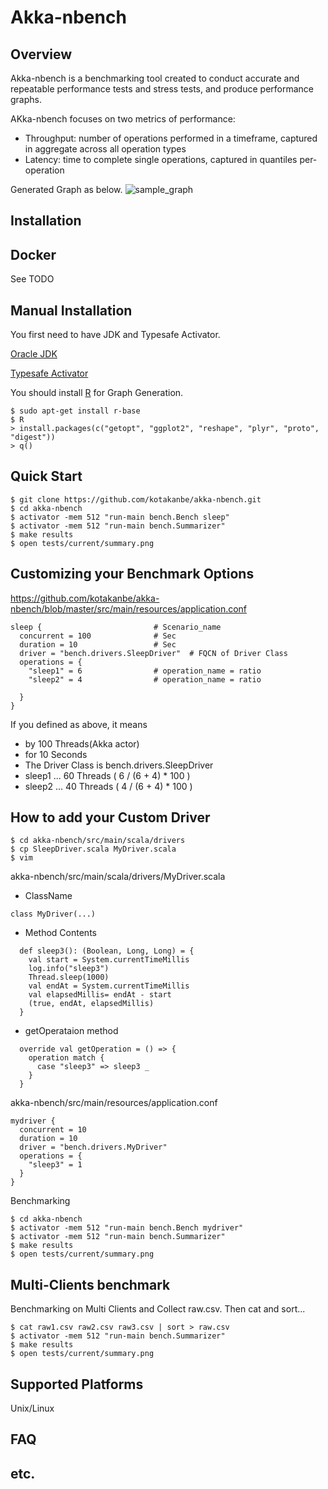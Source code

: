 
Akka-nbench 
========================================================

Overview
------------

Akka-nbench is a benchmarking tool created to conduct accurate and repeatable performance tests and stress tests, and produce performance graphs.

AKka-nbench focuses on two metrics of performance:

- Throughput: number of operations performed in a timeframe,
   captured in aggregate across all operation types
- Latency: time to complete single operations, captured in
 quantiles per-operation

Generated Graph as below.
![sample_graph](https://raw.githubusercontent.com/wiki/kotakanbe/akka-nbench/images/sqs_put_c100_0.5kb_cpu35_.png)



Installation
------------

Docker
------------

See TODO


Manual Installation
------------

You first need to have JDK and Typesafe Activator.

[Oracle JDK](http://www.oracle.com/technetwork/java/javase/downloads/index.html)

[Typesafe Activator](https://typesafe.com/get-started)

You should install [R](http://www.r-project.org) for Graph Generation.

```shell
$ sudo apt-get install r-base
$ R
> install.packages(c("getopt", "ggplot2", "reshape", "plyr", "proto", "digest"))
> q()
```


Quick Start
-------------

```shell
$ git clone https://github.com/kotakanbe/akka-nbench.git
$ cd akka-nbench
$ activator -mem 512 "run-main bench.Bench sleep"
$ activator -mem 512 "run-main bench.Summarizer" 
$ make results
$ open tests/current/summary.png
```

Customizing your Benchmark Options
-------------

https://github.com/kotakanbe/akka-nbench/blob/master/src/main/resources/application.conf
```
sleep {                         # Scenario_name
  concurrent = 100              # Sec
  duration = 10                 # Sec
  driver = "bench.drivers.SleepDriver"  # FQCN of Driver Class
  operations = {
    "sleep1" = 6                # operation_name = ratio
    "sleep2" = 4                # operation_name = ratio

  }
}
```

If you defined as above, it means
-  by 100 Threads(Akka actor)
-  for 10 Seconds
-  The Driver Class is bench.drivers.SleepDriver
-  sleep1 ... 60 Threads ( 6 / (6 + 4) * 100 )
-  sleep2 ... 40 Threads ( 4 / (6 + 4) * 100 )

How to add your Custom Driver
-------------

```shell
$ cd akka-nbench/src/main/scala/drivers
$ cp SleepDriver.scala MyDriver.scala
$ vim
```

akka-nbench/src/main/scala/drivers/MyDriver.scala
- ClassName
```
class MyDriver(...)
```
- Method Contents
```
  def sleep3(): (Boolean, Long, Long) = {
    val start = System.currentTimeMillis
    log.info("sleep3")
    Thread.sleep(1000)
    val endAt = System.currentTimeMillis
    val elapsedMillis= endAt - start
    (true, endAt, elapsedMillis)
  }
```
- getOperataion method
```
  override val getOperation = () => {
    operation match {
      case "sleep3" => sleep3 _
    }
  }
```

akka-nbench/src/main/resources/application.conf

```
mydriver {
  concurrent = 10
  duration = 10
  driver = "bench.drivers.MyDriver"
  operations = {
    "sleep3" = 1
  }
}
```

Benchmarking
```shell
$ cd akka-nbench
$ activator -mem 512 "run-main bench.Bench mydriver"
$ activator -mem 512 "run-main bench.Summarizer"
$ make results
$ open tests/current/summary.png
```

Multi-Clients benchmark
-------------

Benchmarking on Multi Clients and Collect raw.csv.
Then cat and sort...

```shell
$ cat raw1.csv raw2.csv raw3.csv | sort > raw.csv
$ activator -mem 512 "run-main bench.Summarizer"
$ make results
$ open tests/current/summary.png
```



Supported Platforms
-------------------
Unix/Linux

FAQ
---

etc.
---


